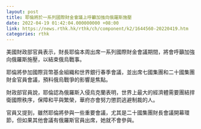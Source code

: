 ```yaml
---
layout: post
title: 耶倫將於一系列國際財金會議上呼籲加強向俄羅斯施壓
date: 2022-04-19 01:42:04.000000000 +08:00
link: https://news.rthk.hk/rthk/ch/component/k2/1644560-20220419.htm
categories: rthk
---
```


美國財政部官員表示，財長耶倫本周出席一系列國際財金會議期間，將會呼籲加強向俄羅斯施壓，以結束俄烏戰事。

耶倫將參加國際貨幣基金組織和世界銀行春季會議，並出席七國集團和二十國集團財金官員會議，預料俄烏戰爭的影響是焦點。

財政部官員說，耶倫認為俄羅斯入侵烏克蘭表明，世界上最大的經濟體需要團結捍衛國際秩序，保障和平與繁榮，華府亦會努力懲罰逃避制裁的人。

官員又提到，雖然耶倫將參與一些重要會議，尤其是二十國集團財長會議開幕環節，但如果其他會議有俄羅斯官員出席，她就不會參與。
